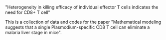 "Heterogeneity in killing efficacy of individual effector T cells indicates the need for CD8+ T cell" 

This is a collection of data and codes for the paper "Mathematical modeling suggests that a single Plasmodium-specific CD8 T cell can eliminate a malaria liver stage in mice". 
